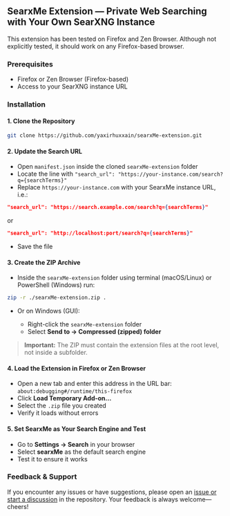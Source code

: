 
## SearxMe Extension — Private Web Searching with Your Own SearXNG Instance

This extension has been tested on Firefox and Zen Browser. Although not explicitly tested, it should work on any Firefox-based browser.

### Prerequisites

- Firefox or Zen Browser (Firefox-based)
- Access to your SearXNG instance URL

### Installation


#### 1. Clone the Repository

```bash
git clone https://github.com/yaxirhuxxain/searxMe-extension.git
```

#### 2. Update the Search URL

* Open `manifest.json` inside the cloned `searxMe-extension` folder
* Locate the line with `"search_url": "https://your-instance.com/search?q={searchTerms}"`
* Replace `https://your-instance.com` with your SearxMe instance URL, i.e.:

```json
"search_url": "https://search.example.com/search?q={searchTerms}"
```
or 

```json
"search_url": "http://localhost:port/search?q={searchTerms}"
```


* Save the file

#### 3. Create the ZIP Archive

* Inside the `searxMe-extension` folder using terminal (macOS/Linux) or PowerShell (Windows) run:

```bash
zip -r ./searxMe-extension.zip .
```

* Or on Windows (GUI):

  * Right-click the `searxMe-extension` folder
  * Select **Send to → Compressed (zipped) folder**

> **Important:** The ZIP must contain the extension files at the root level, not inside a subfolder.

#### 4. Load the Extension in Firefox or Zen Browser

* Open a new tab and enter this address in the URL bar: `about:debugging#/runtime/this-firefox`
* Click **Load Temporary Add-on...**
* Select the `.zip` file you created
* Verify it loads without errors

#### 5. Set SearxMe as Your Search Engine and Test

* Go to **Settings → Search** in your browser
* Select **searxMe** as the default search engine
* Test it to ensure it works


### Feedback & Support

If you encounter any issues or have suggestions, please open an [issue or start a discussion](https://github.com/yaxirhuxxain/searxMe-extension/issues) in the repository. Your feedback is always welcome—cheers!
